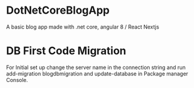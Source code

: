 # DotNetCoreBlogApp
 A basic blog app made with .net core, angular 8 / React Nextjs
 
# DB First Code Migration
For Initial set up change the server name in the connection string and run add-migration blogdbmigration and update-database in Package manager Console.
